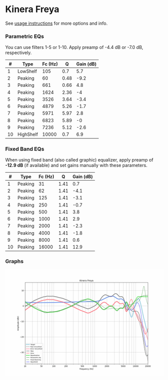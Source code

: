 # Kinera Freya
See [usage instructions](https://github.com/jaakkopasanen/AutoEq#usage) for more options and info.

### Parametric EQs
You can use filters 1-5 or 1-10. Apply preamp of -4.4 dB or -7.0 dB, respectively.

|   # | Type      |   Fc (Hz) |    Q |   Gain (dB) |
|-----|-----------|-----------|------|-------------|
|   1 | LowShelf  |       105 | 0.7  |         5.7 |
|   2 | Peaking   |        60 | 0.48 |        -9.2 |
|   3 | Peaking   |       661 | 0.66 |         4.8 |
|   4 | Peaking   |      1624 | 2.36 |        -4   |
|   5 | Peaking   |      3526 | 3.64 |        -3.4 |
|   6 | Peaking   |      4879 | 5.26 |        -1.7 |
|   7 | Peaking   |      5971 | 5.97 |         2.8 |
|   8 | Peaking   |      6823 | 5.89 |        -0   |
|   9 | Peaking   |      7236 | 5.12 |        -2.6 |
|  10 | HighShelf |     10000 | 0.7  |         6.9 |

### Fixed Band EQs
When using fixed band (also called graphic) equalizer, apply preamp of **-12.9 dB** (if available) and set gains manually with these parameters.

|   # | Type    |   Fc (Hz) |    Q |   Gain (dB) |
|-----|---------|-----------|------|-------------|
|   1 | Peaking |        31 | 1.41 |         0.7 |
|   2 | Peaking |        62 | 1.41 |        -4.1 |
|   3 | Peaking |       125 | 1.41 |        -3.1 |
|   4 | Peaking |       250 | 1.41 |        -0.7 |
|   5 | Peaking |       500 | 1.41 |         3.8 |
|   6 | Peaking |      1000 | 1.41 |         2.9 |
|   7 | Peaking |      2000 | 1.41 |        -2.3 |
|   8 | Peaking |      4000 | 1.41 |        -1.8 |
|   9 | Peaking |      8000 | 1.41 |         0.6 |
|  10 | Peaking |     16000 | 1.41 |        12.9 |

### Graphs
![](./Kinera%20Freya.png)
